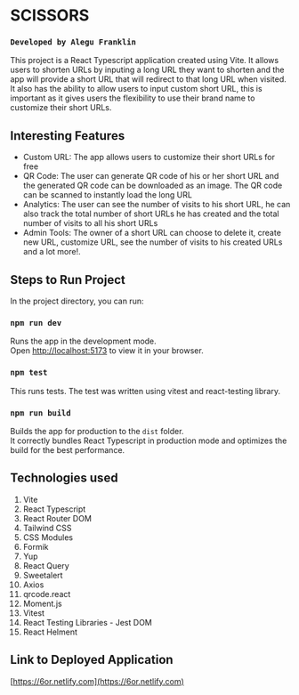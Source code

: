 # SCISSORS

### `Developed by Alegu Franklin`

This project is a React Typescript application created using Vite. It allows users to shorten URLs by inputing a long URL they want to shorten and the app will provide a short URL that will redirect to that long URL when visited.\
It also has the ability to allow users to input custom short URL, this is important as it gives users the flexibility to use their brand name to customize their short URLs.

## Interesting Features

- Custom URL: The app allows users to customize their short URLs for free
- QR Code: The user can generate QR code of his or her short URL and the generated QR code can be downloaded as an image. The QR code can be scanned to instantly load the long URL
- Analytics: The user can see the number of visits to his short URL, he can also track the total number of short URLs he has created and the total number of visits to all his short URLs
- Admin Tools: The owner of a short URL can choose to delete it, create new URL, customize URL, see the number of visits to his created URLs and a lot more!.

## Steps to Run Project

In the project directory, you can run:

### `npm run dev`

Runs the app in the development mode.\
Open [http://localhost:5173](http://localhost:5173) to view it in your browser.

### `npm test`

This runs tests. The test was written using vitest and react-testing library.

### `npm run build`

Builds the app for production to the `dist` folder.\
It correctly bundles React Typescript in production mode and optimizes the build for the best performance.

## Technologies used

1. Vite
2. React Typescript
3. React Router DOM
4. Tailwind CSS
5. CSS Modules
6. Formik
7. Yup
8. React Query
9. Sweetalert
10. Axios
11. qrcode.react
12. Moment.js
13. Vitest
14. React Testing Libraries - Jest DOM
15. React Helment

## Link to Deployed Application

[https://6or.netlify.com](https://6or.netlify.com)
